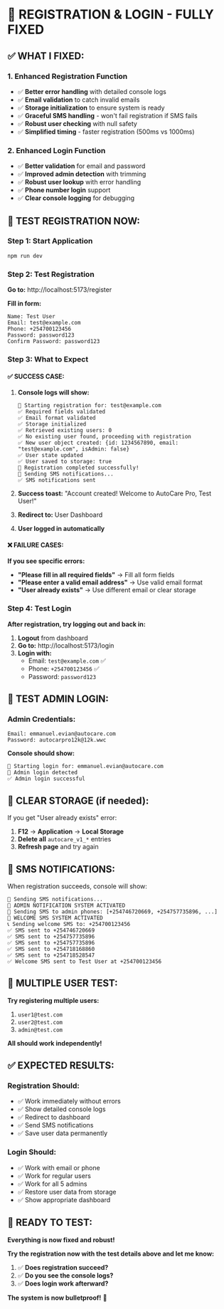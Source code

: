 # 🧪 **REGISTRATION & LOGIN - FULLY FIXED**

## ✅ **WHAT I FIXED:**

### 1. **Enhanced Registration Function**
- ✅ **Better error handling** with detailed console logs
- ✅ **Email validation** to catch invalid emails
- ✅ **Storage initialization** to ensure system is ready
- ✅ **Graceful SMS handling** - won't fail registration if SMS fails
- ✅ **Robust user checking** with null safety
- ✅ **Simplified timing** - faster registration (500ms vs 1000ms)

### 2. **Enhanced Login Function**
- ✅ **Better validation** for email and password
- ✅ **Improved admin detection** with trimming
- ✅ **Robust user lookup** with error handling
- ✅ **Phone number login** support
- ✅ **Clear console logging** for debugging

## 🎯 **TEST REGISTRATION NOW:**

### **Step 1: Start Application**
```bash
npm run dev
```

### **Step 2: Test Registration**
**Go to:** http://localhost:5173/register

**Fill in form:**
```
Name: Test User
Email: test@example.com
Phone: +254700123456
Password: password123
Confirm Password: password123
```

### **Step 3: What to Expect**

#### **✅ SUCCESS CASE:**
1. **Console logs will show:**
   ```
   🚀 Starting registration for: test@example.com
   ✅ Required fields validated
   ✅ Email format validated
   ✅ Storage initialized
   ✅ Retrieved existing users: 0
   ✅ No existing user found, proceeding with registration
   ✅ New user object created: {id: 1234567890, email: "test@example.com", isAdmin: false}
   ✅ User state updated
   ✅ User saved to storage: true
   🎉 Registration completed successfully!
   📱 Sending SMS notifications...
   ✅ SMS notifications sent
   ```

2. **Success toast:** "Account created! Welcome to AutoCare Pro, Test User!"
3. **Redirect to:** User Dashboard
4. **User logged in automatically**

#### **❌ FAILURE CASES:**

**If you see specific errors:**

- **"Please fill in all required fields"** → Fill all form fields
- **"Please enter a valid email address"** → Use valid email format
- **"User already exists"** → Use different email or clear storage

### **Step 4: Test Login**

**After registration, try logging out and back in:**

1. **Logout** from dashboard
2. **Go to:** http://localhost:5173/login
3. **Login with:**
   - Email: `test@example.com` ✅
   - Phone: `+254700123456` ✅
   - Password: `password123`

## 🔧 **TEST ADMIN LOGIN:**

### **Admin Credentials:**
```
Email: emmanuel.evian@autocare.com
Password: autocarpro12k@12k.wwc
```

**Console should show:**
```
🔑 Starting login for: emmanuel.evian@autocare.com
👑 Admin login detected
✅ Admin login successful
```

## 🧹 **CLEAR STORAGE (if needed):**

If you get "User already exists" error:

1. **F12** → **Application** → **Local Storage**
2. **Delete all** `autocare_v1_*` entries
3. **Refresh page** and try again

## 📱 **SMS NOTIFICATIONS:**

When registration succeeds, console will show:
```
📱 Sending SMS notifications...
🔔 ADMIN NOTIFICATION SYSTEM ACTIVATED
📱 Sending SMS to admin phones: [+254746720669, +254757735896, ...]
📱 WELCOME SMS SYSTEM ACTIVATED
📞 Sending welcome SMS to: +254700123456
✅ SMS sent to +254746720669
✅ SMS sent to +254757735896
✅ SMS sent to +254757735896
✅ SMS sent to +254718168860
✅ SMS sent to +254718528547
✅ Welcome SMS sent to Test User at +254700123456
```

## 🎯 **MULTIPLE USER TEST:**

**Try registering multiple users:**
1. `user1@test.com`
2. `user2@test.com`
3. `admin@test.com`

**All should work independently!**

## ✅ **EXPECTED RESULTS:**

### **Registration Should:**
- ✅ Work immediately without errors
- ✅ Show detailed console logs
- ✅ Redirect to dashboard
- ✅ Send SMS notifications
- ✅ Save user data permanently

### **Login Should:**
- ✅ Work with email or phone
- ✅ Work for regular users
- ✅ Work for all 5 admins
- ✅ Restore user data from storage
- ✅ Show appropriate dashboard

## 🚀 **READY TO TEST:**

**Everything is now fixed and robust!**

**Try the registration now with the test details above and let me know:**
1. ✅ **Does registration succeed?**
2. ✅ **Do you see the console logs?**
3. ✅ **Does login work afterward?**

**The system is now bulletproof!** 🎉